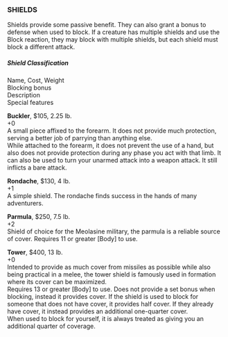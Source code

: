 ### SHIELDS
Shields provide some passive benefit. They can also grant a bonus to defense when used to block. If a creature has multiple shields and use the Block reaction, they may block with multiple shields, but each shield must block a different attack.

##### Shield Classification  
Name, Cost, Weight  
Blocking bonus  
Description  
Special features  

**Buckler**, $105, 2.25 lb.  
+0  
A small piece affixed to the forearm. It does not provide much protection, serving a better job of parrying than anything else.  
While attached to the forearm, it does not prevent the use of a hand, but also does not provide protection during any phase you act with that limb. It can also be used to turn your unarmed attack into a weapon attack. It still inflicts a bare attack.

**Rondache**, $130, 4 lb.  
+1  
A simple shield. The rondache finds success in the hands of many adventurers.   

**Parmula**, $250, 7.5 lb.  
+2  
Shield of choice for the Meolasine military, the parmula is a reliable source of cover.
Requires 11 or greater [Body] to use.  

**Tower**, $400, 13 lb.  
+0  
Intended to provide as much cover from missiles as possible while also being practical in a melee, the tower shield is famously used in formation where its cover can be maximized.  
Requires 13 or greater [Body] to use. Does not provide a set bonus when blocking, instead it provides cover. If the shield is used to block for someone that does not have cover, it provides half cover. If they already have cover, it instead provides an additional one-quarter cover.  
When used to block for yourself, it is always treated as giving you an additional quarter of coverage.
